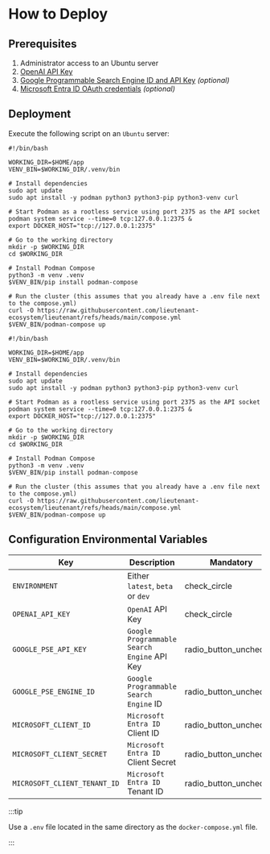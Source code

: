 # How to Deploy

## Prerequisites

1. Administrator access to an Ubuntu server
2. [OpenAI API Key](https://platform.openai.com/)
3. [Google Programmable Search Engine ID and API Key](https://developers.google.com/custom-search/v1/introduction#identify_your_application_to_google_with_api_key)
   _(optional)_
4. [Microsoft Entra ID OAuth credentials](https://learn.microsoft.com/en-us/power-apps/developer/data-platform/walkthrough-register-app-azure-active-directory#create-the-app-registration)
   _(optional)_

## Deployment

Execute the following script on an `Ubuntu` server:
```shell
#!/bin/bash

WORKING_DIR=$HOME/app
VENV_BIN=$WORKING_DIR/.venv/bin

# Install dependencies
sudo apt update
sudo apt install -y podman python3 python3-pip python3-venv curl

# Start Podman as a rootless service using port 2375 as the API socket
podman system service --time=0 tcp:127.0.0.1:2375 &
export DOCKER_HOST="tcp://127.0.0.1:2375"

# Go to the working directory
mkdir -p $WORKING_DIR
cd $WORKING_DIR

# Install Podman Compose
python3 -m venv .venv
$VENV_BIN/pip install podman-compose

# Run the cluster (this assumes that you already have a .env file next to the compose.yml)
curl -O https://raw.githubusercontent.com/lieutenant-ecosystem/lieutenant/refs/heads/main/compose.yml
$VENV_BIN/podman-compose up
```

```shell
#!/bin/bash

WORKING_DIR=$HOME/app
VENV_BIN=$WORKING_DIR/.venv/bin

# Install dependencies
sudo apt update
sudo apt install -y podman python3 python3-pip python3-venv curl

# Start Podman as a rootless service using port 2375 as the API socket
podman system service --time=0 tcp:127.0.0.1:2375 &
export DOCKER_HOST="tcp://127.0.0.1:2375"

# Go to the working directory
mkdir -p $WORKING_DIR
cd $WORKING_DIR

# Install Podman Compose
python3 -m venv .venv
$VENV_BIN/pip install podman-compose

# Run the cluster (this assumes that you already have a .env file next to the compose.yml)
curl -O https://raw.githubusercontent.com/lieutenant-ecosystem/lieutenant/refs/heads/main/compose.yml
$VENV_BIN/podman-compose up
```

## Configuration Environmental Variables

| Key                          | Description                                 | Mandatory                                                             |
|------------------------------|---------------------------------------------|-----------------------------------------------------------------------|
| `ENVIRONMENT`                | Either `latest`, `beta` or `dev`            | <span class="material-symbols-outlined">check_circle</span>           |
| `OPENAI_API_KEY`             | `OpenAI` API Key                            | <span class="material-symbols-outlined">check_circle</span>           |
| `GOOGLE_PSE_API_KEY`         | `Google Programmable Search Engine` API Key | <span class="material-symbols-outlined">radio_button_unchecked</span> |
| `GOOGLE_PSE_ENGINE_ID`       | `Google Programmable Search Engine` ID      | <span class="material-symbols-outlined">radio_button_unchecked</span> |
| `MICROSOFT_CLIENT_ID`        | `Microsoft Entra ID` Client ID              | <span class="material-symbols-outlined">radio_button_unchecked</span> |
| `MICROSOFT_CLIENT_SECRET`    | `Microsoft Entra ID` Client Secret          | <span class="material-symbols-outlined">radio_button_unchecked</span> |
| `MICROSOFT_CLIENT_TENANT_ID` | `Microsoft Entra ID` Tenant ID              | <span class="material-symbols-outlined">radio_button_unchecked</span> |

:::tip

Use a `.env` file located in the same directory as the `docker-compose.yml` file.

:::

<link rel="stylesheet" href="https://fonts.googleapis.com/css2?family=Material+Symbols+Outlined:opsz,wght,FILL,GRAD@20,300,0,0" />